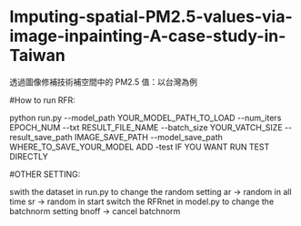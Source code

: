 # Imputing-spatial-PM2.5-values-via-image-inpainting-A-case-study-in-Taiwan
透過圖像修補技術補空間中的 PM2.5 值：以台灣為例

#How to run RFR:

python run.py --model_path YOUR_MODEL_PATH_TO_LOAD --num_iters EPOCH_NUM --txt RESULT_FILE_NAME --batch_size YOUR_VATCH_SIZE --result_save_path IMAGE_SAVE_PATH --model_save_path WHERE_TO_SAVE_YOUR_MODEL
ADD -test IF YOU WANT RUN TEST DIRECTLY

#OTHER SETTING:

swith the dataset in run.py to change the random setting
ar -> random in all time
sr -> random in start
switch the RFRnet in model.py to change the batchnorm setting
bnoff -> cancel batchnorm

